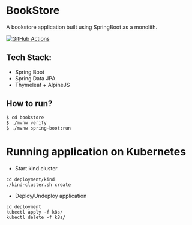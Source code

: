 # BookStore
A bookstore application built using SpringBoot as a monolith.

[![GitHub Actions](https://github.com/sivaprasadreddy/bookstore/actions/workflows/maven.yml/badge.svg)](https://github.com/sivaprasadreddy/bookstore/actions/workflows/maven.yml)

## Tech Stack:
* Spring Boot
* Spring Data JPA
* Thymeleaf + AlpineJS

## How to run?

```shell
$ cd bookstore
$ ./mvnw verify
$ ./mvnw spring-boot:run
```

# Running application on Kubernetes

* Start kind cluster

```shell
cd deployment/kind
./kind-cluster.sh create
```

* Deploy/Undeploy application

```shell
cd deployment
kubectl apply -f k8s/
kubectl delete -f k8s/
```
